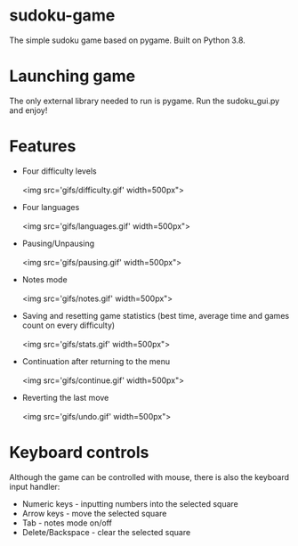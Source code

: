 # sudoku-game
The simple sudoku game based on pygame. Built on Python 3.8.

# Launching game
The only external library needed to run is pygame. Run the sudoku_gui.py and enjoy!

# Features
- Four difficulty levels<br><br>
  <img src='gifs/difficulty.gif' width=500px">
  
- Four languages<br><br>
  <img src='gifs/languages.gif' width=500px">

- Pausing/Unpausing<br><br>
  <img src='gifs/pausing.gif' width=500px">

- Notes mode<br><br>
  <img src='gifs/notes.gif' width=500px">

- Saving and resetting game statistics (best time, average time and games count on every difficulty)<br><br>
  <img src='gifs/stats.gif' width=500px">

- Continuation after returning to the menu<br><br>
  <img src='gifs/continue.gif' width=500px">

- Reverting the last move<br><br>
  <img src='gifs/undo.gif' width=500px">

# Keyboard controls
Although the game can be controlled with mouse, there is also the keyboard input handler:
- Numeric keys - inputting numbers into the selected square
- Arrow keys - move the selected square
- Tab - notes mode on/off
- Delete/Backspace - clear the selected square 

